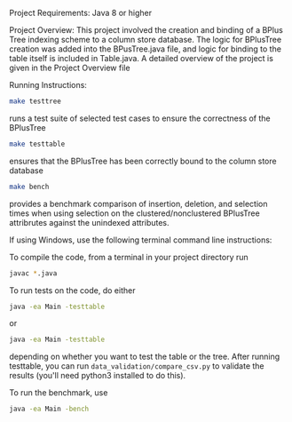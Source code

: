 Project Requirements:
Java 8 or higher

Project Overview:
This project involved the creation and binding of a BPlus Tree indexing scheme to a column store database. The logic for BPlusTree creation was added into the BPusTree.java file, and logic for binding to the table itself is included in Table.java. A detailed overview of the project is given in the Project Overview file

Running Instructions:
```bash
make testtree 
```

runs a test suite of selected test cases to ensure the correctness of the BPlusTree

```bash
make testtable 
```

ensures that the BPlusTree has been correctly bound to the column store database

```bash
make bench 
```
provides a benchmark comparison of insertion, deletion, and selection times when using selection on the clustered/nonclustered BPlusTree attribrutes against the unindexed attributes.

If using Windows, use the following terminal command line instructions:

To compile the code, from a terminal in your project directory run 
```bash
javac *.java
```

To run tests on the code, do either

```bash
java -ea Main -testtable
```
or 
```bash
java -ea Main -testtable
```
depending on whether you want to test the table or the tree. After running testtable, you can run `data_validation/compare_csv.py` to validate the results (you'll need python3 installed to do this).

To run the benchmark, use
```bash
java -ea Main -bench